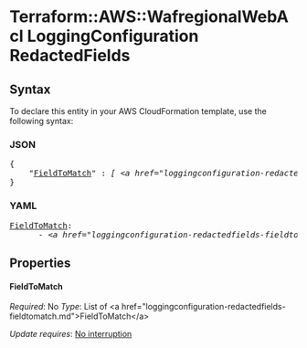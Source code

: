 # Terraform::AWS::WafregionalWebAcl LoggingConfiguration RedactedFields

## Syntax

To declare this entity in your AWS CloudFormation template, use the following syntax:

### JSON

<pre>
{
    "<a href="#fieldtomatch" title="FieldToMatch">FieldToMatch</a>" : <i>[ &lt;a href=&#34;loggingconfiguration-redactedfields-fieldtomatch.md&#34;&gt;FieldToMatch&lt;/a&gt;, ... ]</i>
}
</pre>

### YAML

<pre>
<a href="#fieldtomatch" title="FieldToMatch">FieldToMatch</a>: <i>
      - &lt;a href=&#34;loggingconfiguration-redactedfields-fieldtomatch.md&#34;&gt;FieldToMatch&lt;/a&gt;</i>
</pre>

## Properties

#### FieldToMatch

_Required_: No
_Type_: List of &lt;a href=&#34;loggingconfiguration-redactedfields-fieldtomatch.md&#34;&gt;FieldToMatch&lt;/a&gt;

_Update requires_: [No interruption](https://docs.aws.amazon.com/AWSCloudFormation/latest/UserGuide/using-cfn-updating-stacks-update-behaviors.html#update-no-interrupt)

